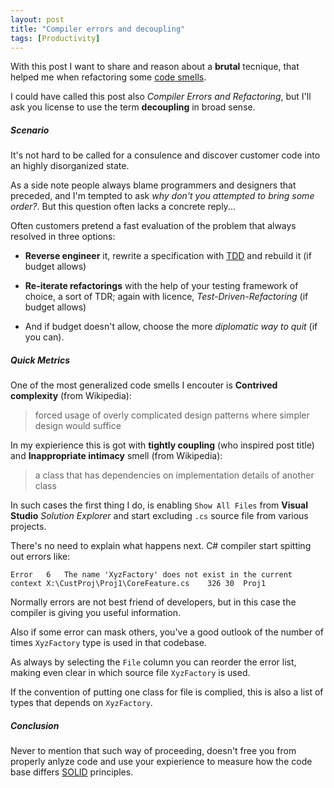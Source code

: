 ```yaml
---
layout: post
title: "Compiler errors and decoupling"
tags: [Productivity]
---
```


With this post I want to share and reason about a __brutal__ tecnique, that helped me when refactoring some [code smells](http://en.wikipedia.org/wiki/Code_smell).

I could have called this post also _Compiler Errors and Refactoring_, but I'll ask you license to use the term **decoupling** in broad sense.

##### Scenario

It's not hard to be called for a consulence and discover customer code into an highly disorganized state.

As a side note people always blame programmers and designers that preceded, and I'm tempted to ask _why don't you attempted to bring some order?_.
But this question often lacks a concrete reply...

Often customers pretend a fast evaluation of the problem that always resolved in three options:

* __Reverse engineer__ it, rewrite a specification with [TDD](http://en.wikipedia.org/wiki/Test-driven_development) and rebuild it (if budget allows)

* __Re-iterate refactorings__ with the help of your testing framework of choice, a sort of TDR; again with licence, _Test-Driven-Refactoring_ (if budget allows)

* And if budget doesn't allow, choose the more _diplomatic way to quit_ (if you can).

##### Quick Metrics

One of the most generalized code smells I encouter is __Contrived complexity__ (from Wikipedia):
> forced usage of overly complicated design patterns where simpler design would suffice

In my expierience this is got with __tightly coupling__ (who inspired post title) and __Inappropriate intimacy__ smell (from Wikipedia):
> a class that has dependencies on implementation details of another class

In such cases the first thing I do, is enabling ``Show All Files`` from __Visual Studio__ _Solution Explorer_ and start excluding ``.cs`` source file from various projects.

There's no need to explain what happens next. C# compiler start spitting out errors like:
```
Error	6	The name 'XyzFactory' does not exist in the current context	X:\CustProj\Proj1\CoreFeature.cs	326	30	Proj1
```

Normally errors are not best friend of developers, but in this case the compiler is giving you useful information.

Also if some error can mask others, you've a good outlook of the number of times ``XyzFactory`` type is used in that codebase.

As always by selecting the ``File`` column you can reorder the error list, making even clear in which source file ``XyzFactory`` is used.

If the convention of putting one class for file is complied, this is also a list of types that depends on ``XyzFactory``.

##### Conclusion

Never to mention that such way of proceeding, doesn't free you from properly anlyze code and use your expierience to measure how the code base differs [SOLID](http://en.wikipedia.org/wiki/SOLID_%28object-oriented_design%29) principles.
